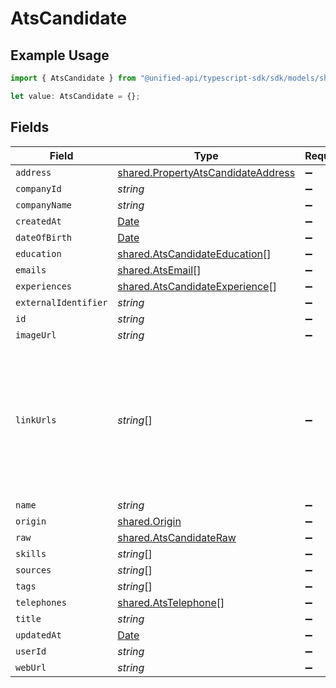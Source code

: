 # AtsCandidate

## Example Usage

```typescript
import { AtsCandidate } from "@unified-api/typescript-sdk/sdk/models/shared";

let value: AtsCandidate = {};
```

## Fields

| Field                                                                                                                | Type                                                                                                                 | Required                                                                                                             | Description                                                                                                          |
| -------------------------------------------------------------------------------------------------------------------- | -------------------------------------------------------------------------------------------------------------------- | -------------------------------------------------------------------------------------------------------------------- | -------------------------------------------------------------------------------------------------------------------- |
| `address`                                                                                                            | [shared.PropertyAtsCandidateAddress](../../../sdk/models/shared/propertyatscandidateaddress.md)                      | :heavy_minus_sign:                                                                                                   | N/A                                                                                                                  |
| `companyId`                                                                                                          | *string*                                                                                                             | :heavy_minus_sign:                                                                                                   | N/A                                                                                                                  |
| `companyName`                                                                                                        | *string*                                                                                                             | :heavy_minus_sign:                                                                                                   | N/A                                                                                                                  |
| `createdAt`                                                                                                          | [Date](https://developer.mozilla.org/en-US/docs/Web/JavaScript/Reference/Global_Objects/Date)                        | :heavy_minus_sign:                                                                                                   | N/A                                                                                                                  |
| `dateOfBirth`                                                                                                        | [Date](https://developer.mozilla.org/en-US/docs/Web/JavaScript/Reference/Global_Objects/Date)                        | :heavy_minus_sign:                                                                                                   | N/A                                                                                                                  |
| `education`                                                                                                          | [shared.AtsCandidateEducation](../../../sdk/models/shared/atscandidateeducation.md)[]                                | :heavy_minus_sign:                                                                                                   | N/A                                                                                                                  |
| `emails`                                                                                                             | [shared.AtsEmail](../../../sdk/models/shared/atsemail.md)[]                                                          | :heavy_minus_sign:                                                                                                   | N/A                                                                                                                  |
| `experiences`                                                                                                        | [shared.AtsCandidateExperience](../../../sdk/models/shared/atscandidateexperience.md)[]                              | :heavy_minus_sign:                                                                                                   | N/A                                                                                                                  |
| `externalIdentifier`                                                                                                 | *string*                                                                                                             | :heavy_minus_sign:                                                                                                   | N/A                                                                                                                  |
| `id`                                                                                                                 | *string*                                                                                                             | :heavy_minus_sign:                                                                                                   | N/A                                                                                                                  |
| `imageUrl`                                                                                                           | *string*                                                                                                             | :heavy_minus_sign:                                                                                                   | N/A                                                                                                                  |
| `linkUrls`                                                                                                           | *string*[]                                                                                                           | :heavy_minus_sign:                                                                                                   | URLs for web pages containing additional material about the candidate (LinkedIn, other social media, articles, etc.) |
| `name`                                                                                                               | *string*                                                                                                             | :heavy_minus_sign:                                                                                                   | N/A                                                                                                                  |
| `origin`                                                                                                             | [shared.Origin](../../../sdk/models/shared/origin.md)                                                                | :heavy_minus_sign:                                                                                                   | N/A                                                                                                                  |
| `raw`                                                                                                                | [shared.AtsCandidateRaw](../../../sdk/models/shared/atscandidateraw.md)                                              | :heavy_minus_sign:                                                                                                   | N/A                                                                                                                  |
| `skills`                                                                                                             | *string*[]                                                                                                           | :heavy_minus_sign:                                                                                                   | N/A                                                                                                                  |
| `sources`                                                                                                            | *string*[]                                                                                                           | :heavy_minus_sign:                                                                                                   | N/A                                                                                                                  |
| `tags`                                                                                                               | *string*[]                                                                                                           | :heavy_minus_sign:                                                                                                   | N/A                                                                                                                  |
| `telephones`                                                                                                         | [shared.AtsTelephone](../../../sdk/models/shared/atstelephone.md)[]                                                  | :heavy_minus_sign:                                                                                                   | N/A                                                                                                                  |
| `title`                                                                                                              | *string*                                                                                                             | :heavy_minus_sign:                                                                                                   | N/A                                                                                                                  |
| `updatedAt`                                                                                                          | [Date](https://developer.mozilla.org/en-US/docs/Web/JavaScript/Reference/Global_Objects/Date)                        | :heavy_minus_sign:                                                                                                   | N/A                                                                                                                  |
| `userId`                                                                                                             | *string*                                                                                                             | :heavy_minus_sign:                                                                                                   | N/A                                                                                                                  |
| `webUrl`                                                                                                             | *string*                                                                                                             | :heavy_minus_sign:                                                                                                   | N/A                                                                                                                  |